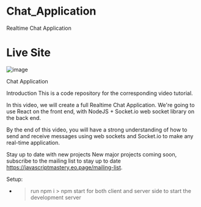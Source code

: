 # Chat_Application
Realtime Chat Application
# Live Site
![image](https://user-images.githubusercontent.com/87085608/124792771-f2ebd000-df6a-11eb-9b65-16440fb391f0.png)

Chat Application

Introduction
This is a code repository for the corresponding video tutorial.

In this video, we will create a full Realtime Chat Application. We're going to use React on the front end, with NodeJS + Socket.io web socket library on the back end.

By the end of this video, you will have a strong understanding of how to send and receive messages using web sockets and Socket.io to make any real-time application.

Stay up to date with new projects
New major projects coming soon, subscribe to the mailing list to stay up to date https://javascriptmastery.eo.page/mailing-list.

Setup:

* > run npm i > npm start for both client and server side to start the development server
